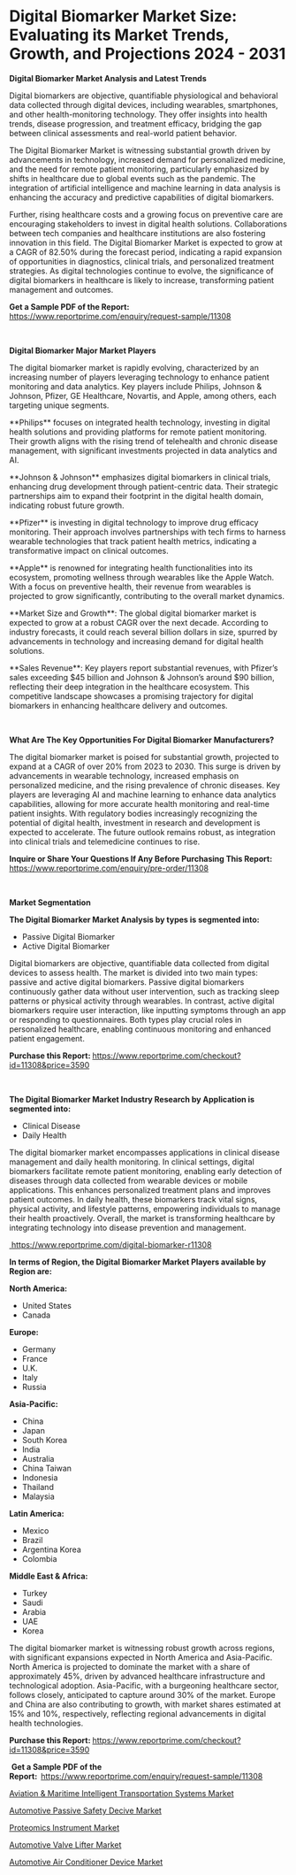 <p><h1>Digital Biomarker Market Size: Evaluating its Market Trends, Growth, and Projections 2024 - 2031</h1></p><p><strong>Digital Biomarker Market Analysis and Latest Trends</strong></p>
<p><p>Digital biomarkers are objective, quantifiable physiological and behavioral data collected through digital devices, including wearables, smartphones, and other health-monitoring technology. They offer insights into health trends, disease progression, and treatment efficacy, bridging the gap between clinical assessments and real-world patient behavior.</p><p>The Digital Biomarker Market is witnessing substantial growth driven by advancements in technology, increased demand for personalized medicine, and the need for remote patient monitoring, particularly emphasized by shifts in healthcare due to global events such as the pandemic. The integration of artificial intelligence and machine learning in data analysis is enhancing the accuracy and predictive capabilities of digital biomarkers. </p><p>Further, rising healthcare costs and a growing focus on preventive care are encouraging stakeholders to invest in digital health solutions. Collaborations between tech companies and healthcare institutions are also fostering innovation in this field. The Digital Biomarker Market is expected to grow at a CAGR of 82.50% during the forecast period, indicating a rapid expansion of opportunities in diagnostics, clinical trials, and personalized treatment strategies. As digital technologies continue to evolve, the significance of digital biomarkers in healthcare is likely to increase, transforming patient management and outcomes.</p></p>
<p><strong>Get a Sample PDF of the Report:&nbsp;</strong> <a href="https://www.reportprime.com/enquiry/request-sample/11308?utm_campaign=1264&utm_medium=2&utm_source=Github&utm_content=ia&utm_term=11102024&utm_id=digital-biomarker">https://www.reportprime.com/enquiry/request-sample/11308</a></p>
<p>&nbsp;</p>
<p><strong>Digital Biomarker Major Market Players</strong></p>
<p><p>The digital biomarker market is rapidly evolving, characterized by an increasing number of players leveraging technology to enhance patient monitoring and data analytics. Key players include Philips, Johnson & Johnson, Pfizer, GE Healthcare, Novartis, and Apple, among others, each targeting unique segments.</p><p>**Philips** focuses on integrated health technology, investing in digital health solutions and providing platforms for remote patient monitoring. Their growth aligns with the rising trend of telehealth and chronic disease management, with significant investments projected in data analytics and AI.</p><p>**Johnson & Johnson** emphasizes digital biomarkers in clinical trials, enhancing drug development through patient-centric data. Their strategic partnerships aim to expand their footprint in the digital health domain, indicating robust future growth.</p><p>**Pfizer** is investing in digital technology to improve drug efficacy monitoring. Their approach involves partnerships with tech firms to harness wearable technologies that track patient health metrics, indicating a transformative impact on clinical outcomes.</p><p>**Apple** is renowned for integrating health functionalities into its ecosystem, promoting wellness through wearables like the Apple Watch. With a focus on preventive health, their revenue from wearables is projected to grow significantly, contributing to the overall market dynamics.</p><p>**Market Size and Growth**: The global digital biomarker market is expected to grow at a robust CAGR over the next decade. According to industry forecasts, it could reach several billion dollars in size, spurred by advancements in technology and increasing demand for digital health solutions.</p><p>**Sales Revenue**: Key players report substantial revenues, with Pfizer’s sales exceeding $45 billion and Johnson & Johnson’s around $90 billion, reflecting their deep integration in the healthcare ecosystem. This competitive landscape showcases a promising trajectory for digital biomarkers in enhancing healthcare delivery and outcomes.</p></p>
<p>&nbsp;</p>
<p><strong>What Are The Key Opportunities For Digital Biomarker Manufacturers?</strong></p>
<p><p>The digital biomarker market is poised for substantial growth, projected to expand at a CAGR of over 20% from 2023 to 2030. This surge is driven by advancements in wearable technology, increased emphasis on personalized medicine, and the rising prevalence of chronic diseases. Key players are leveraging AI and machine learning to enhance data analytics capabilities, allowing for more accurate health monitoring and real-time patient insights. With regulatory bodies increasingly recognizing the potential of digital health, investment in research and development is expected to accelerate. The future outlook remains robust, as integration into clinical trials and telemedicine continues to rise.</p></p>
<p><strong>Inquire or Share Your Questions If Any Before Purchasing This Report:</strong> <a href="https://www.reportprime.com/enquiry/pre-order/11308?utm_campaign=1264&utm_medium=2&utm_source=Github&utm_content=ia&utm_term=11102024&utm_id=digital-biomarker">https://www.reportprime.com/enquiry/pre-order/11308</a></p>
<p>&nbsp;</p>
<p><strong>Market Segmentation</strong></p>
<p><strong>The Digital Biomarker Market Analysis by types is segmented into:</strong></p>
<p><ul><li>Passive Digital Biomarker</li><li>Active Digital Biomarker</li></ul></p>
<p><p>Digital biomarkers are objective, quantifiable data collected from digital devices to assess health. The market is divided into two main types: passive and active digital biomarkers. Passive digital biomarkers continuously gather data without user intervention, such as tracking sleep patterns or physical activity through wearables. In contrast, active digital biomarkers require user interaction, like inputting symptoms through an app or responding to questionnaires. Both types play crucial roles in personalized healthcare, enabling continuous monitoring and enhanced patient engagement.</p></p>
<p><strong>Purchase this Report:&nbsp;</strong><a href="https://www.reportprime.com/checkout?id=11308&price=3590&utm_campaign=1264&utm_medium=2&utm_source=Github&utm_content=ia&utm_term=11102024&utm_id=digital-biomarker">https://www.reportprime.com/checkout?id=11308&price=3590</a></p>
<p>&nbsp;</p>
<p><strong>The Digital Biomarker Market Industry Research by Application is segmented into:</strong></p>
<p><ul><li>Clinical Disease</li><li>Daily Health</li></ul></p>
<p><p>The digital biomarker market encompasses applications in clinical disease management and daily health monitoring. In clinical settings, digital biomarkers facilitate remote patient monitoring, enabling early detection of diseases through data collected from wearable devices or mobile applications. This enhances personalized treatment plans and improves patient outcomes. In daily health, these biomarkers track vital signs, physical activity, and lifestyle patterns, empowering individuals to manage their health proactively. Overall, the market is transforming healthcare by integrating technology into disease prevention and management.</p></p>
<p><a href="https://www.reportprime.com/digital-biomarker-r11308?utm_campaign=1264&utm_medium=2&utm_source=Github&utm_content=ia&utm_term=11102024&utm_id=digital-biomarker">&nbsp;https://www.reportprime.com/digital-biomarker-r11308</a></p>
<p><strong>In terms of Region, the Digital Biomarker Market Players available by Region are:</strong></p>
<p>
    <p> <strong> North America: </strong>
        <ul>
            <li>United States</li>
            <li>Canada</li>
        </ul>
        </p> 
    <p> <strong> Europe: </strong>
        <ul>
            <li>Germany</li>
            <li>France</li>
            <li>U.K.</li>
            <li>Italy</li>
            <li>Russia</li>
        </ul>
        </p> 
    <p> <strong> Asia-Pacific: </strong>
        <ul>
            <li>China</li>
            <li>Japan</li>
            <li>South Korea</li>
            <li>India</li>
            <li>Australia</li>
            <li>China Taiwan</li>
            <li>Indonesia</li>
            <li>Thailand</li>
            <li>Malaysia</li>
        </ul>
        </p> 
    <p> <strong> Latin America: </strong>
        <ul>
            <li>Mexico</li>
            <li>Brazil</li>
            <li>Argentina Korea</li>
            <li>Colombia</li>
        </ul>
        </p> 
    <p> <strong> Middle East & Africa: </strong>
        <ul>
            <li>Turkey</li>
            <li>Saudi</li>
            <li>Arabia</li>
            <li>UAE</li>
            <li>Korea</li>
        </ul>
    </p>
    </p>
<p><p>The digital biomarker market is witnessing robust growth across regions, with significant expansions expected in North America and Asia-Pacific. North America is projected to dominate the market with a share of approximately 45%, driven by advanced healthcare infrastructure and technological adoption. Asia-Pacific, with a burgeoning healthcare sector, follows closely, anticipated to capture around 30% of the market. Europe and China are also contributing to growth, with market shares estimated at 15% and 10%, respectively, reflecting regional advancements in digital health technologies.</p></p>
<p><strong>Purchase this Report: </strong><a href="https://www.reportprime.com/checkout?id=11308&price=3590&utm_campaign=1264&utm_medium=2&utm_source=Github&utm_content=ia&utm_term=11102024&utm_id=digital-biomarker">https://www.reportprime.com/checkout?id=11308&price=3590</a></p>
<p>&nbsp;<strong>Get a Sample PDF of the Report:&nbsp;&nbsp;</strong><a href="https://www.reportprime.com/enquiry/request-sample/11308?utm_campaign=1264&utm_medium=2&utm_source=Github&utm_content=ia&utm_term=11102024&utm_id=digital-biomarker">https://www.reportprime.com/enquiry/request-sample/11308</a></p>
<p><strong></strong></p>
<p><p><a href="https://www.linkedin.com/pulse/aviation-maritime-intelligent-transportation-systems-revenue-msgle?utm_campaign=1264&utm_medium=2&utm_source=Github&utm_content=ia&utm_term=11102024&utm_id=digital-biomarker">Aviation & Maritime Intelligent Transportation Systems Market</a></p><p><a href="https://www.linkedin.com/pulse/automotive-passive-safety-decive-market-global-insights-hffge?utm_campaign=1264&utm_medium=2&utm_source=Github&utm_content=ia&utm_term=11102024&utm_id=digital-biomarker">Automotive Passive Safety Decive Market</a></p><p><a href="https://www.linkedin.com/pulse/future-proteomics-instrument-market-global-forecast-trends-8bfdf?utm_campaign=1264&utm_medium=2&utm_source=Github&utm_content=ia&utm_term=11102024&utm_id=digital-biomarker">Proteomics Instrument Market</a></p><p><a href="https://www.linkedin.com/pulse/pioneering-growth-analyzing-global-automotive-valve-lifter-oinnc?utm_campaign=1264&utm_medium=2&utm_source=Github&utm_content=ia&utm_term=11102024&utm_id=digital-biomarker">Automotive Valve Lifter Market</a></p><p><a href="https://www.linkedin.com/pulse/automotive-air-conditioner-device-market-forecast-global-trends-bhczc?utm_campaign=1264&utm_medium=2&utm_source=Github&utm_content=ia&utm_term=11102024&utm_id=digital-biomarker">Automotive Air Conditioner Device Market</a></p></p>